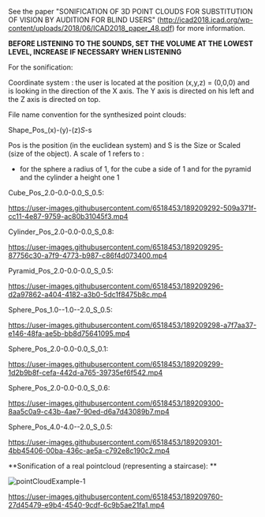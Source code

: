See the paper "SONIFICATION OF 3D POINT CLOUDS FOR SUBSTITUTION OF VISION BY AUDITION
FOR BLIND USERS" (http://icad2018.icad.org/wp-content/uploads/2018/06/ICAD2018_paper_48.pdf) for more information. 

**BEFORE LISTENING TO THE SOUNDS, SET THE VOLUME AT THE LOWEST LEVEL, INCREASE IF NECESSARY WHEN LISTENING**

For the sonification: 

Coordinate system : 
the user is located at the position (x,y,z) = (0,0,0) and is looking in the direction of the X axis. The Y axis is directed on his left and the Z axis is directed on top.

File name convention for the synthesized point clouds:  

Shape_Pos_(x)-(y)-(z)_S_-s

Pos is the position (in the euclidean system) and S is the Size or Scaled (size of the object). A scale of 1 refers to :

- for the sphere a radius of 1, for the cube a side of 1 and for the pyramid and the cylinder a height one 1 

Cube_Pos_2.0-0.0-0.0_S_0.5:

https://user-images.githubusercontent.com/6518453/189209292-509a371f-cc11-4e87-9759-ac80b31045f3.mp4

Cylinder_Pos_2.0-0.0-0.0_S_0.8:

https://user-images.githubusercontent.com/6518453/189209295-87756c30-a7f9-4773-b987-c86f4d073400.mp4

Pyramid_Pos_2.0-0.0-0.0_S_0.5:

https://user-images.githubusercontent.com/6518453/189209296-d2a97862-a404-4182-a3b0-5dc1f8475b8c.mp4

Sphere_Pos_1.0--1.0--2.0_S_0.5:

https://user-images.githubusercontent.com/6518453/189209298-a7f7aa37-e146-48fa-ae5b-bb8d75641095.mp4

Sphere_Pos_2.0-0.0-0.0_S_0.1:

https://user-images.githubusercontent.com/6518453/189209299-1d2b9b8f-cefa-442d-a765-39735ef6f542.mp4

Sphere_Pos_2.0-0.0-0.0_S_0.6:

https://user-images.githubusercontent.com/6518453/189209300-8aa5c0a9-c43b-4ae7-90ed-d6a7d43089b7.mp4

Sphere_Pos_4.0-4.0--2.0_S_0.5:

https://user-images.githubusercontent.com/6518453/189209301-4bb45406-00ba-436c-ae5a-c792e8c190c2.mp4


**Sonification of a real pointcloud (representing a staircase): **


![pointCloudExample-1](https://user-images.githubusercontent.com/6518453/189210047-5baeefd4-323c-43a8-a54b-ec03556b7bd4.png)


https://user-images.githubusercontent.com/6518453/189209760-27d45479-e9b4-4540-9cdf-6c9b5ae21fa1.mp4


